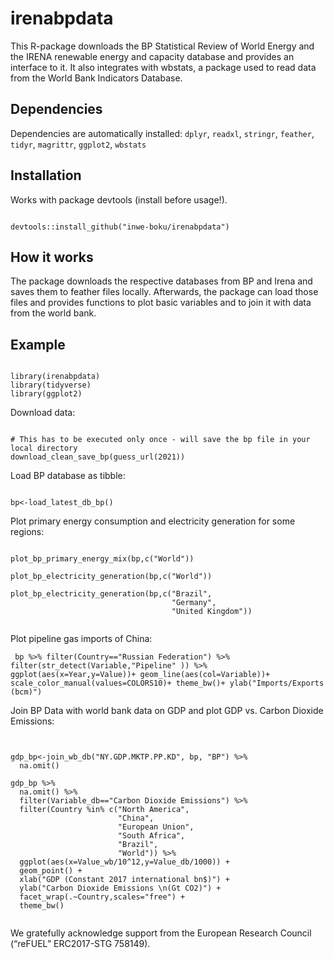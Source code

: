 # irenabpdata

This R-package downloads the BP Statistical Review of World Energy and the IRENA renewable energy and capacity database and provides an interface to it. It also integrates with wbstats, a package used to read data from the World Bank Indicators Database.

## Dependencies
Dependencies are automatically installed:
```dplyr```, ```readxl```, ```stringr```, ```feather```, ```tidyr```, ```magrittr```, ```ggplot2```, ```wbstats```

## Installation
Works with package devtools (install before usage!).
<pre><code>
devtools::install_github("inwe-boku/irenabpdata")
</code></pre>

## How it works

The package downloads the respective databases from BP and Irena and saves them to feather files locally. Afterwards, the package can load those files and provides functions to plot basic variables and to join it with data from the world bank.

## Example
<pre><code>
library(irenabpdata)
library(tidyverse)
library(ggplot2)
</code></pre>

Download data: 

<pre><code>
# This has to be executed only once - will save the bp file in your local directory
download_clean_save_bp(guess_url(2021))
</code></pre>

Load BP database as tibble:

<pre><code>
bp<-load_latest_db_bp()
</code></pre>

Plot primary energy consumption and electricity generation for some regions:

<pre><code>
plot_bp_primary_energy_mix(bp,c("World"))

plot_bp_electricity_generation(bp,c("World"))

plot_bp_electricity_generation(bp,c("Brazil",
                                    "Germany",
                                    "United Kingdom"))

</code></pre>

Plot pipeline gas imports of China:

<code><pre>
bp %>% 
  filter(Country=="Russian Federation") %>% 
  filter(str_detect(Variable,"Pipeline" )) %>% 
  ggplot(aes(x=Year,y=Value))+
  geom_line(aes(col=Variable))+
  scale_color_manual(values=COLORS10)+
  theme_bw()+
  ylab("Imports/Exports (bcm)")
</code></pre>
           


Join BP Data with world bank data on GDP and plot GDP vs. Carbon Dioxide Emissions:

<pre><code>

gdp_bp<-join_wb_db("NY.GDP.MKTP.PP.KD", bp, "BP") %>% 
  na.omit()

gdp_bp %>% 
  na.omit() %>% 
  filter(Variable_db=="Carbon Dioxide Emissions") %>% 
  filter(Country %in% c("North America",
                        "China",
                        "European Union",
                        "South Africa",
                        "Brazil",
                        "World")) %>% 
  ggplot(aes(x=Value_wb/10^12,y=Value_db/1000)) + 
  geom_point() +
  xlab("GDP (Constant 2017 international bn$)") +
  ylab("Carbon Dioxide Emissions \n(Gt CO2)") +
  facet_wrap(.~Country,scales="free") +
  theme_bw()

</pre></code>




We gratefully acknowledge support from the European Research Council (“reFUEL” ERC2017-STG 758149).



